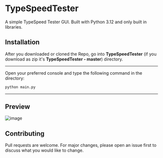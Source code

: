 # TypeSpeedTester

A simple TypeSpeed Tester GUI. Built with Python 3.12 and only built in libraries.

## Installation

After you downloaded or cloned the Repo, go into **TypeSpeedTester** (if you download as zip it's **TypeSpeedTester - master**) directory.

<hr>

Open your preferred console and type the following command in the directory:
```bash
python main.py
```

<hr>

## Preview
![image](https://github.com/mert-eryl14/TextToMorse/assets/85054971/8e4bd6fb-5812-4c72-8ff5-faa71d985884)

## Contributing
Pull requests are welcome. For major changes, please open an issue first
to discuss what you would like to change.
